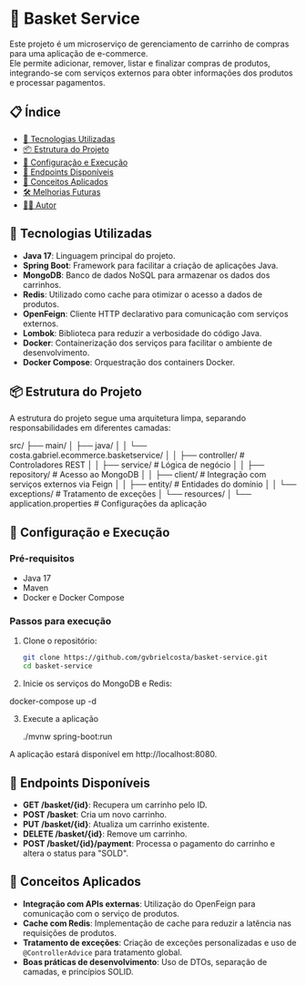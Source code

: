 # 🛒 Basket Service

Este projeto é um microserviço de gerenciamento de carrinho de compras para uma aplicação de e-commerce.  
Ele permite adicionar, remover, listar e finalizar compras de produtos, integrando-se com serviços externos para obter informações dos produtos e processar pagamentos.

## 📋 Índice

- [🚀 Tecnologias Utilizadas](#-tecnologias-utilizadas)
- [📦 Estrutura do Projeto](#-estrutura-do-projeto)
- [🔧 Configuração e Execução](#-configuração-e-execução)
- [📌 Endpoints Disponíveis](#-endpoints-disponíveis)
- [🧠 Conceitos Aplicados](#-conceitos-aplicados)
- [🛠️ Melhorias Futuras](#-melhorias-futuras)
- [👨‍💻 Autor](#-autor)

## 🚀 Tecnologias Utilizadas

- **Java 17**: Linguagem principal do projeto.
- **Spring Boot**: Framework para facilitar a criação de aplicações Java.
- **MongoDB**: Banco de dados NoSQL para armazenar os dados dos carrinhos.
- **Redis**: Utilizado como cache para otimizar o acesso a dados de produtos.
- **OpenFeign**: Cliente HTTP declarativo para comunicação com serviços externos.
- **Lombok**: Biblioteca para reduzir a verbosidade do código Java.
- **Docker**: Containerização dos serviços para facilitar o ambiente de desenvolvimento.
- **Docker Compose**: Orquestração dos containers Docker.

## 📦 Estrutura do Projeto

A estrutura do projeto segue uma arquitetura limpa, separando responsabilidades em diferentes camadas:

src/
├── main/
│ ├── java/
│ │ └── costa.gabriel.ecommerce.basketservice/
│ │ ├── controller/ # Controladores REST
│ │ ├── service/ # Lógica de negócio
│ │ ├── repository/ # Acesso ao MongoDB
│ │ ├── client/ # Integração com serviços externos via Feign
│ │ ├── entity/ # Entidades do domínio
│ │ └── exceptions/ # Tratamento de exceções
│ └── resources/
│ └── application.properties # Configurações da aplicação



## 🔧 Configuração e Execução

### Pré-requisitos

- Java 17
- Maven
- Docker e Docker Compose

### Passos para execução

1. Clone o repositório:

   ```bash
   git clone https://github.com/gvbrielcosta/basket-service.git
   cd basket-service

2. Inicie os serviços do MongoDB e Redis:
   
docker-compose up -d

3. Execute a aplicação
   
   ./mvnw spring-boot:run

 A aplicação estará disponível em http://localhost:8080.

 ## 📌 Endpoints Disponíveis

- **GET /basket/{id}**: Recupera um carrinho pelo ID.
- **POST /basket**: Cria um novo carrinho.
- **PUT /basket/{id}**: Atualiza um carrinho existente.
- **DELETE /basket/{id}**: Remove um carrinho.
- **POST /basket/{id}/payment**: Processa o pagamento do carrinho e altera o status para "SOLD".

## 🧠 Conceitos Aplicados

- **Integração com APIs externas**: Utilização do OpenFeign para comunicação com o serviço de produtos.
- **Cache com Redis**: Implementação de cache para reduzir a latência nas requisições de produtos.
- **Tratamento de exceções**: Criação de exceções personalizadas e uso de `@ControllerAdvice` para tratamento global.
- **Boas práticas de desenvolvimento**: Uso de DTOs, separação de camadas, e princípios SOLID.



